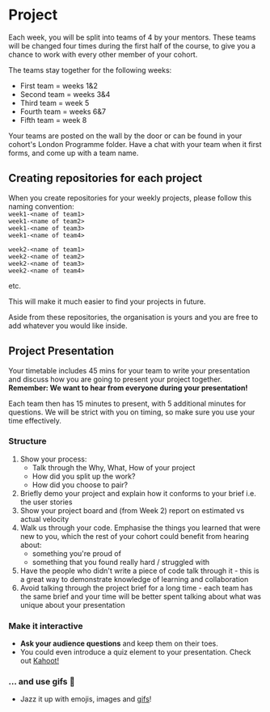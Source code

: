 # Project

Each week, you will be split into teams of 4 by your mentors. These teams will be changed four times during the first half of the course, to give you a chance to work with every other member of your cohort.

The teams stay together for the following weeks:

- First team = weeks 1&2
- Second team = weeks 3&4
- Third team = week 5
- Fourth team = weeks 6&7
- Fifth team = week 8

Your teams are posted on the wall by the door or can be found in your cohort's London Programme folder. Have a chat with your team when it first forms, and come up with a team name.

## Creating repositories for each project

When you create repositories for your weekly projects, please follow this naming convention:  
`week1-<name of team1>`  
`week1-<name of team2>`  
`week1-<name of team3>`  
`week1-<name of team4>`

`week2-<name of team1>`  
`week2-<name of team2>`  
`week2-<name of team3>`  
`week2-<name of team4>`

etc.

This will make it much easier to find your projects in future.

Aside from these repositories, the organisation is yours and you are free to add whatever you would like inside.

## Project Presentation

Your timetable includes 45 mins for your team to write your presentation and discuss how you are going to present your project together.
**Remember: We want to hear from everyone during your presentation!**

Each team then has 15 minutes to present, with 5 additional minutes for questions. We will be strict with you on timing, so make sure you use your time effectively.

### Structure

1. Show your process:
   - Talk through the Why, What, How of your project
   - How did you split up the work?
   - How did you choose to pair?
2. Briefly demo your project and explain how it conforms to your brief i.e. the user stories
3. Show your project board and (from Week 2) report on estimated vs actual velocity
4. Walk us through your code. Emphasise the things you learned that were new to you, which the rest of your cohort could benefit from hearing about:
   - something you're proud of
   - something that you found really hard / struggled with
5. Have the people who didn't write a piece of code talk through it - this is a great way to demonstrate knowledge of learning and collaboration
6. Avoid talking through the project brief for a long time - each team has the same brief and your time will be better spent talking about what was unique about your presentation

### Make it interactive

- **Ask your audience questions** and keep them on their toes.
- You could even introduce a quiz element to your presentation. Check out [Kahoot!](https://kahoot.com)

### ... and use gifs :tada:

- Jazz it up with emojis, images and [gifs](https://giphy.com)!
